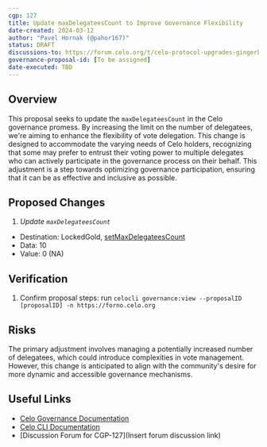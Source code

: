 ```yaml
---
cgp: 127
title: Update maxDelegateesCount to Improve Governance Flexibility
date-created: 2024-03-12
author: "Pavel Hornak (@pahor167)"
status: DRAFT
discussions-to: https://forum.celo.org/t/celo-protocol-upgrades-gingerbread-hard-fork-and-contracts-release-10/6612
governance-proposal-id: [To be assigned]
date-executed: TBD
---
```


## Overview

This proposal seeks to update the `maxDelegateesCount` in the Celo governance promess. By increasing the limit on the number of delegatees, we're aiming to enhance the flexibility of vote delegation. This change is designed to accommodate the varying needs of Celo holders, recognizing that some may prefer to entrust their voting power to multiple delegates who can actively participate in the governance process on their behalf. This adjustment is a step towards optimizing governance participation, ensuring that it can be as effective and inclusive as possible.

## Proposed Changes

1. *Update `maxDelegateesCount`*
 - Destination: LockedGold, [setMaxDelegateesCount](https://github.com/celo-org/celo-monorepo/blob/7a2d29e9ffdef6cf078254142e61f896994c8a8b/packages/protocol/contracts/governance/LockedGold.sol#L160)
 - Data: 10
 - Value: 0 (NA)

## Verification

1. Confirm proposal steps: run `celocli governance:view --proposalID [proposalID] -n https://forno.celo.org `

## Risks

The primary adjustment involves managing a potentially increased number of delegatees, which could introduce complexities in vote management. However, this change is anticipated to align with the community's desire for more dynamic and accessible governance mechanisms.

## Useful Links

- [Celo Governance Documentation](https://docs.celo.org/celo-owner-guide/governance)
- [Celo CLI Documentation](https://docs.celo.org/command-line-interface/introduction)
- [Discussion Forum for CGP-127](Insert forum discussion link)
